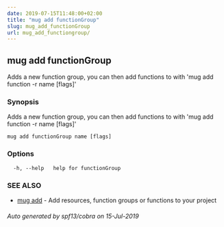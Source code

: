 ```yaml
---
date: 2019-07-15T11:48:00+02:00
title: "mug add functionGroup"
slug: mug_add_functionGroup
url: mug_add_functiongroup/
---
```

## mug add functionGroup

Adds a new function group, you can then add functions to with 'mug add function -r name [flags]'

### Synopsis

Adds a new function group, you can then add functions to with 'mug add function -r name [flags]'

```
mug add functionGroup name [flags]
```

### Options

```
  -h, --help   help for functionGroup
```

### SEE ALSO

* [mug add](mug_add/)	 - Add resources, function groups or functions to your project

###### Auto generated by spf13/cobra on 15-Jul-2019
